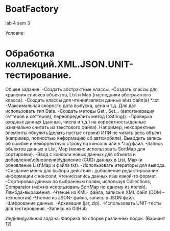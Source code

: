 # BoatFactory
lab 4 sem 3

Условие:
# Обработка коллекций.XML.JSON.UNIT-тестирование.
Общее задание:
-Создать абстрактные классы. 
-Создать классы для хранения списков объектов, List и Map (наследники абстрактного класса).
-Создать классы для  чтения\записи данных в\из файл(а) *.txt
-Максимальная скорость дата выпуска, цена и т.д. Для дат использовать  тип Date. 
-Создать методы Get ,  Set… (автогенерация геттеров и сеттеров), переопределить метод  toString().
-Проверка  входных данных (данные, числа и т.д.) на корректность(данные  изначально считать из текстового файла). Например, некорректные элементы обнулять(делать пустые строки) ИЛИ не читать весь объект (например, полностью информацию об автомобиле). Выводить запись об ошибке и некорректную строку на консоль или в *.log файл.
-Запись объектов данных в List, Map (можно использовать SortMap для сортировки).
-Ввод с консоли новых данных для объекта и добавление\обновление\удаление (CUD)  данных в List, Map (и обновление List\Мap и файла txt).
-Использовать итераторы для вывода.
-Создание меню для выбора действий : добавление.редактирование информации с консоли, чтение\запись данных из\в какой-то формат.
-Сортировка данных по выбранным полям, используя Сollections, Соmparator (можно использовать SortMap по одному из полей). Лямбда-выражения.
-Чтение из XML- файла, запись в XML файл (DOM –технология)
-Чтение из JSON- файла, запись в JSON файл.
-Шифрование данных.
-Архивация (jar, zip).
-Использовать UNIT-тесты для тестирования.
-Запись на GitHub

Индивидуальная задача:
Фабрика по сборке различных лодок. (Вариант 12)
